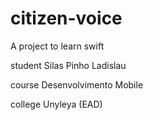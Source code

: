 # citizen-voice

A project to learn swift

student Silas Pinho Ladislau

course Desenvolvimento Mobile

college Unyleya (EAD)
